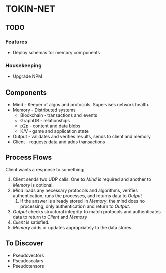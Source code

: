 # TOKIN-NET

## TODO

### Features

* Deploy schemas for memory components

### Housekeeping

* Upgrade NPM

## Components

* Mind - Keeper of algos and protocols. Supervises network health.
* Memory - Distributed systems
  * Blockchain - transactions and events
  * GraphDB - relationships
  * p2p - content and data blobs
  * K/V - game and application state
* Output - validates and verifies results, sends to client and memory
* Client - requests data and adds transactions

## Process Flows

Client wants a response to something

1.  Client sends two UDP calls. One to _Mind_ is required and another to _Memory_ is optional.
2.  _Mind_ loads any necessary protocols and algorithms, verifies authentication, runs the processes, and returns data to _Output_
    1.  If the answer is already stored in _Memory_, the mind does no processing, only authentication and return to _Output_.
3.  _Output_ checks structural integrity to match protocols and authenticates data to return to _Client_ and _Memory_
4.  _Client_ is satisfied.
5.  _Memory_ adds or updates appropriately to the data stores.

## To Discover

* Pseudovectors
* Pseudoscalars
* Pseudotensors
